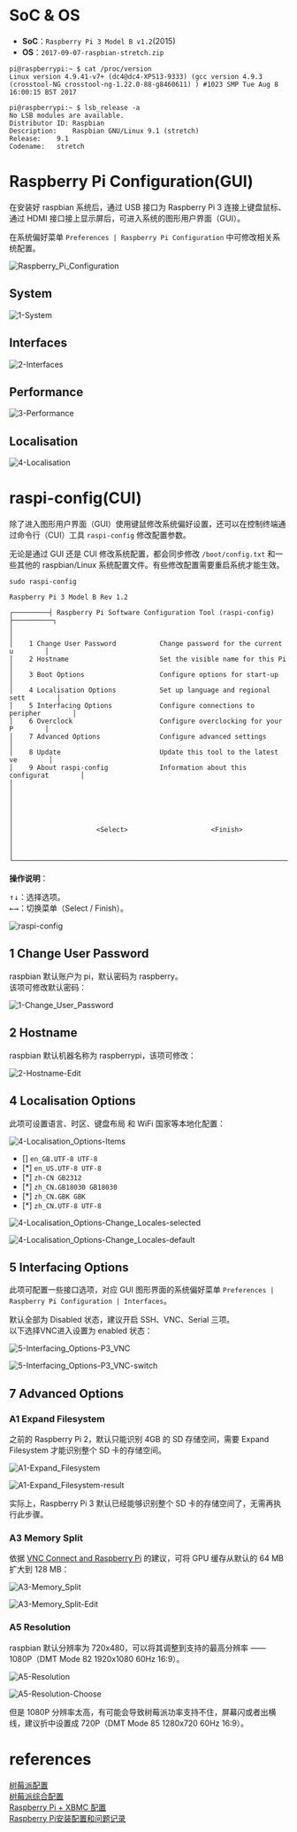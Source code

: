 # SoC & OS

- **SoC**：`Raspberry Pi 3 Model B v1.2`(2015)  
- **OS**：`2017-09-07-raspbian-stretch.zip`

```Shell
pi@raspberrypi:~ $ cat /proc/version
Linux version 4.9.41-v7+ (dc4@dc4-XPS13-9333) (gcc version 4.9.3 (crosstool-NG crosstool-ng-1.22.0-88-g8460611) ) #1023 SMP Tue Aug 8 16:00:15 BST 2017

pi@raspberrypi:~ $ lsb_release -a
No LSB modules are available.
Distributor ID:	Raspbian
Description:	Raspbian GNU/Linux 9.1 (stretch)
Release:	9.1
Codename:	stretch
```

# Raspberry Pi Configuration(GUI)
在安装好 raspbian 系统后，通过 USB 接口为 Raspberry Pi 3 连接上键盘鼠标、通过 HDMI 接口接上显示屏后，可进入系统的图形用户界面（GUI）。

在系统偏好菜单 `Preferences | Raspberry Pi Configuration` 中可修改相关系统配置。

![Raspberry_Pi_Configuration](./Raspberry_Pi_Configuration/Raspberry_Pi_Configuration.png)

## System
![1-System](./Raspberry_Pi_Configuration/1-System.png)  

## Interfaces
![2-Interfaces](./Raspberry_Pi_Configuration/2-Interfaces.png)  

## Performance
![3-Performance](./Raspberry_Pi_Configuration/3-Performance.png)  

## Localisation
![4-Localisation](./Raspberry_Pi_Configuration/4-Localisation.png)  

# raspi-config(CUI)
除了进入图形用户界面（GUI）使用键鼠修改系统偏好设置，还可以在控制终端通过命令行（CUI）工具 `raspi-config` 修改配置参数。

无论是通过 GUI 还是 CUI 修改系统配置，都会同步修改 `/boot/config.txt` 和一些其他的 raspbian/Linux 系统配置文件。有些修改配置需要重启系统才能生效。

```Shell
sudo raspi-config

Raspberry Pi 3 Model B Rev 1.2

┌─────────┤ Raspberry Pi Software Configuration Tool (raspi-config) ├──────────┐
│                                                                              │
│    1 Change User Password           Change password for the current u        │
│    2 Hostname                       Set the visible name for this Pi         │
│    3 Boot Options                   Configure options for start-up           │
│    4 Localisation Options           Set up language and regional sett        │
│    5 Interfacing Options            Configure connections to peripher        │
│    6 Overclock                      Configure overclocking for your P        │
│    7 Advanced Options               Configure advanced settings              │
│    8 Update                         Update this tool to the latest ve        │
│    9 About raspi-config             Information about this configurat        │
│                                                                              │
│                                                                              │
│                                                                              │
│                     <Select>                     <Finish>                    │
│                                                                              │
└──────────────────────────────────────────────────────────────────────────────┘
```

**操作说明**：

<kbd>↑</kbd><kbd>↓</kbd>：选择选项。  
<kbd>←</kbd><kbd>→</kbd>：切换菜单（Select / Finish）。  

![raspi-config](./raspi-config/raspi-config.png)

## 1 Change User Password
raspbian 默认账户为 pi，默认密码为 raspberry。  
该项可修改默认密码：

![1-Change_User_Password](./raspi-config/1-Change_User_Password/1-Change_User_Password.png)

## 2 Hostname
raspbian 默认机器名称为 raspberrypi，该项可修改：

![2-Hostname-Edit](./raspi-config/2-Hostname/2-Hostname-Edit.png)

## 4 Localisation Options
此项可设置语言、时区、键盘布局 和 WiFi 国家等本地化配置：

![4-Localisation_Options-Items](./raspi-config/4-Localisation_Options/4-Localisation_Options-Items.png)

- [] `en_GB.UTF-8 UTF-8`  
- [*] `en_US.UTF-8 UTF-8`  
- [*] `zh-CN GB2312`  
- [*] `zh_CN.GB18030 GB18030`  
- [*] `zh_CN.GBK GBK`  
- [*] `zh_CN.UTF-8 UTF-8`  

![4-Localisation_Options-Change_Locales-selected](./raspi-config/4-Localisation_Options/4-Localisation_Options-Change_Locales-selected.png)

![4-Localisation_Options-Change_Locales-default](./raspi-config/4-Localisation_Options/4-Localisation_Options-Change_Locales-default.png)

## 5 Interfacing Options
此项可配置一些接口选项，对应 GUI 图形界面的系统偏好菜单 `Preferences | Raspberry Pi Configuration | Interfaces`。

默认全部为 Disabled 状态，建议开启 SSH、VNC、Serial 三项。  
以下选择VNC进入设置为 enabled 状态：

![5-Interfacing_Options-P3_VNC](./raspi-config/5-Interfacing_Options/5-Interfacing_Options-P3_VNC.png)

![5-Interfacing_Options-P3_VNC-switch](./raspi-config/5-Interfacing_Options/5-Interfacing_Options-P3_VNC-switch.png)

## 7 Advanced Options
### A1 Expand Filesystem
之前的 Raspberry Pi 2，默认只能识别 4GB 的 SD 存储空间，需要 Expand Filesystem 才能识别整个 SD 卡的存储空间。

![A1-Expand_Filesystem](./raspi-config/7-Advanced_Options/A1-Expand_Filesystem/A1-Expand_Filesystem.png)

![A1-Expand_Filesystem-result](./raspi-config/7-Advanced_Options/A1-Expand_Filesystem/A1-Expand_Filesystem-result.png)

实际上，Raspberry Pi 3 默认已经能够识别整个 SD 卡的存储空间了，无需再执行此步骤。

### A3 Memory Split
依据 [VNC Connect and Raspberry Pi](https://www.realvnc.com/en/connect/docs/raspberry-pi.html) 的建议，可将 GPU 缓存从默认的 64 MB 扩大到 128 MB：

![A3-Memory_Split](./raspi-config/7-Advanced_Options/A3-Memory_Split/A3-Memory_Split.png)

![A3-Memory_Split-Edit](./raspi-config/7-Advanced_Options/A3-Memory_Split/A3-Memory_Split-Edit.png)

### A5 Resolution
raspbian 默认分辨率为 720x480，可以将其调整到支持的最高分辨率 —— 1080P（DMT Mode 82 1920x1080 60Hz 16:9）。

![A5-Resolution](./raspi-config/7-Advanced_Options/A5-Resolution/A5-Resolution.png)

![A5-Resolution-Choose](./raspi-config/7-Advanced_Options/A5-Resolution/A5-Resolution-Choose.png)

但是 1080P 分辨率太高，有可能会导致树莓派功率支持不住，屏幕闪或者出横线，建议折中设置成 720P（DMT Mode 85 1280x720 60Hz 16:9）。

# references
[树莓派配置](http://wiki.jikexueyuan.com/project/raspberry-pi/rasp-config.html)  
[树莓派综合配置](http://www.blogs8.cn/posts/bgce95)  
[Raspberry Pi + XBMC 配置](http://scateu.me/2015/02/15/xbmc-raspberry-pi.html)  
[Raspberry Pi安装配置和问题记录](http://tacy.github.io/blog/2013/02/10/raspberry-pi-notes/)  
